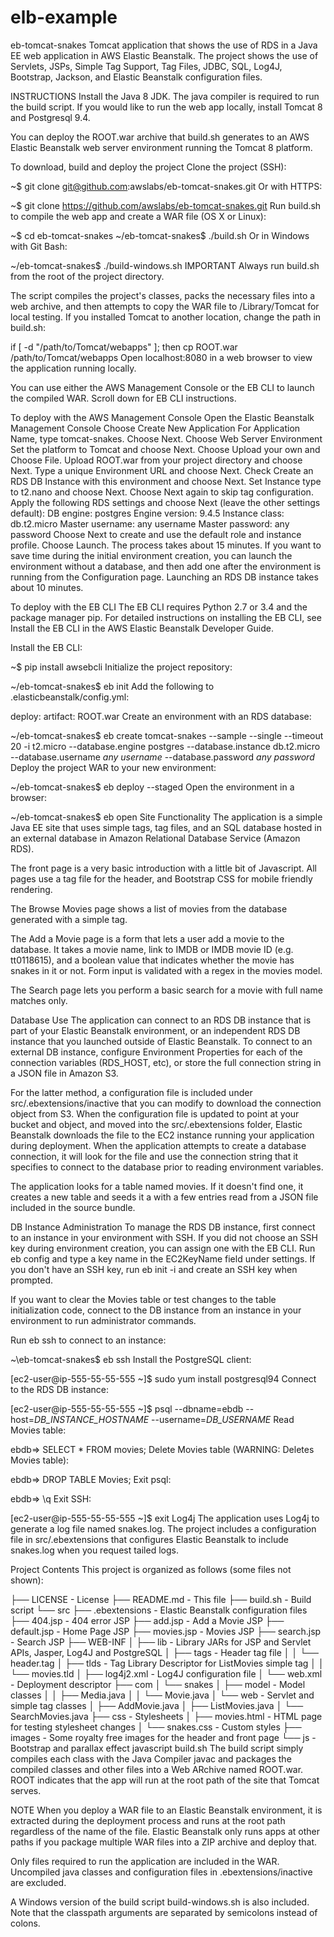 # elb-example

eb-tomcat-snakes
Tomcat application that shows the use of RDS in a Java EE web application in AWS Elastic Beanstalk. The project shows the use of Servlets, JSPs, Simple Tag Support, Tag Files, JDBC, SQL, Log4J, Bootstrap, Jackson, and Elastic Beanstalk configuration files.

INSTRUCTIONS
Install the Java 8 JDK. The java compiler is required to run the build script. If you would like to run the web app locally, install Tomcat 8 and Postgresql 9.4.

You can deploy the ROOT.war archive that build.sh generates to an AWS Elastic Beanstalk web server environment running the Tomcat 8 platform.

To download, build and deploy the project
Clone the project (SSH):

~$ git clone git@github.com:awslabs/eb-tomcat-snakes.git
Or with HTTPS:

~$ git clone https://github.com/awslabs/eb-tomcat-snakes.git
Run build.sh to compile the web app and create a WAR file (OS X or Linux):

~$ cd eb-tomcat-snakes
~/eb-tomcat-snakes$ ./build.sh
Or in Windows with Git Bash:

~/eb-tomcat-snakes$ ./build-windows.sh
IMPORTANT Always run build.sh from the root of the project directory.

The script compiles the project's classes, packs the necessary files into a web archive, and then attempts to copy the WAR file to /Library/Tomcat for local testing. If you installed Tomcat to another location, change the path in build.sh:

if [ -d "/path/to/Tomcat/webapps" ]; then
  cp ROOT.war /path/to/Tomcat/webapps
Open localhost:8080 in a web browser to view the application running locally.

You can use either the AWS Management Console or the EB CLI to launch the compiled WAR. Scroll down for EB CLI instructions.

To deploy with the AWS Management Console
Open the Elastic Beanstalk Management Console
Choose Create New Application
For Application Name, type tomcat-snakes. Choose Next.
Choose Web Server Environment
Set the platform to Tomcat and choose Next.
Choose Upload your own and Choose File.
Upload ROOT.war from your project directory and choose Next.
Type a unique Environment URL and choose Next.
Check Create an RDS DB Instance with this environment and choose Next.
Set Instance type to t2.nano and choose Next. Choose Next again to skip tag configuration.
Apply the following RDS settings and choose Next (leave the other settings default):
DB engine: postgres
Engine version: 9.4.5
Instance class: db.t2.micro
Master username: any username
Master password: any password
Choose Next to create and use the default role and instance profile.
Choose Launch.
The process takes about 15 minutes. If you want to save time during the initial environment creation, you can launch the environment without a database, and then add one after the environment is running from the Configuration page. Launching an RDS DB instance takes about 10 minutes.

To deploy with the EB CLI
The EB CLI requires Python 2.7 or 3.4 and the package manager pip. For detailed instructions on installing the EB CLI, see Install the EB CLI in the AWS Elastic Beanstalk Developer Guide.

Install the EB CLI:

~$ pip install awsebcli
Initialize the project repository:

~/eb-tomcat-snakes$ eb init
Add the following to .elasticbeanstalk/config.yml:

deploy:
  artifact: ROOT.war
Create an environment with an RDS database:

~/eb-tomcat-snakes$ eb create tomcat-snakes --sample --single --timeout 20 -i t2.micro --database.engine postgres --database.instance db.t2.micro --database.username *any username* --database.password *any password*
Deploy the project WAR to your new environment:

~/eb-tomcat-snakes$ eb deploy --staged
Open the environment in a browser:

~/eb-tomcat-snakes$ eb open
Site Functionality
The application is a simple Java EE site that uses simple tags, tag files, and an SQL database hosted in an external database in Amazon Relational Database Service (Amazon RDS).

The front page is a very basic introduction with a little bit of Javascript. All pages use a tag file for the header, and Bootstrap CSS for mobile friendly rendering.

The Browse Movies page shows a list of movies from the database generated with a simple tag.

The Add a Movie page is a form that lets a user add a movie to the database. It takes a movie name, link to IMDB or IMDB movie ID (e.g. tt0118615), and a boolean value that indicates whether the movie has snakes in it or not. Form input is validated with a regex in the movies model.

The Search page lets you perform a basic search for a movie with full name matches only.

Database Use
The application can connect to an RDS DB instance that is part of your Elastic Beanstalk environment, or an independent RDS DB instance that you launched outside of Elastic Beanstalk. To connect to an external DB instance, configure Environment Properties for each of the connection variables (RDS_HOST, etc), or store the full connection string in a JSON file in Amazon S3.

For the latter method, a configuration file is included under src/.ebextensions/inactive that you can modify to download the connection object from S3. When the configuration file is updated to point at your bucket and object, and moved into the src/.ebextensions folder, Elastic Beanstalk downloads the file to the EC2 instance running your application during deployment. When the application attempts to create a database connection, it will look for the file and use the connection string that it specifies to connect to the database prior to reading environment variables.

The application looks for a table named movies. If it doesn't find one, it creates a new table and seeds it a with a few entries read from a JSON file included in the source bundle.

DB Instance Administration
To manage the RDS DB instance, first connect to an instance in your environment with SSH. If you did not choose an SSH key during environment creation, you can assign one with the EB CLI. Run eb config and type a key name in the EC2KeyName field under settings. If you don't have an SSH key, run eb init -i and create an SSH key when prompted.

If you want to clear the Movies table or test changes to the table initialization code, connect to the DB instance from an instance in your environment to run administrator commands.

Run eb ssh to connect to an instance:

~\eb-tomcat-snakes$ eb ssh
Install the PostgreSQL client:

[ec2-user@ip-555-55-55-555 ~]$ sudo yum install postgresql94
Connect to the RDS DB instance:

[ec2-user@ip-555-55-55-555 ~]$ psql --dbname=ebdb --host=*DB_INSTANCE_HOSTNAME* --username=*DB_USERNAME*
Read Movies table:

ebdb=> SELECT * FROM movies;
Delete Movies table (WARNING: Deletes Movies table):

ebdb=> DROP TABLE Movies;
Exit psql:

ebdb=> \q
Exit SSH:

[ec2-user@ip-555-55-55-555 ~]$ exit
Log4j
The application uses Log4j to generate a log file named snakes.log. The project includes a configuration file in src/.ebextensions that configures Elastic Beanstalk to include snakes.log when you request tailed logs.

Project Contents
This project is organized as follows (some files not shown):

├── LICENSE             - License
├── README.md           - This file
├── build.sh            - Build script
└── src
    ├── .ebextensions   - Elastic Beanstalk configuration files
    ├── 404.jsp         - 404 error JSP
    ├── add.jsp         - Add a Movie JSP
    ├── default.jsp     - Home Page JSP
    ├── movies.jsp      - Movies JSP
    ├── search.jsp      - Search JSP
    ├── WEB-INF
    │   ├── lib         - Library JARs for JSP and Servlet APIs, Jasper, Log4J and PostgreSQL
    │   ├── tags        - Header tag file
    │   │   └── header.tag
    │   ├── tlds        - Tag Library Descriptor for ListMovies simple tag
    │   │   └── movies.tld
    │   ├── log4j2.xml  - Log4J configuration file
    │   └── web.xml     - Deployment descriptor
    ├── com
    │   └── snakes
    │       ├── model   - Model classes
    │       │   ├── Media.java
    │       │   └── Movie.java
    │       └── web     - Servlet and simple tag classes
    │           ├── AddMovie.java
    │           ├── ListMovies.java
    │           └── SearchMovies.java
    ├── css             - Stylesheets
    │   ├── movies.html - HTML page for testing stylesheet changes
    │   └── snakes.css  - Custom styles
    ├── images          - Some royalty free images for the header and front page
    └── js              - Bootstrap and parallax effect javascript
build.sh
The build script simply compiles each class with the Java Compiler javac and packages the compiled classes and other files into a Web ARchive named ROOT.war. ROOT indicates that the app will run at the root path of the site that Tomcat serves.

NOTE When you deploy a WAR file to an Elastic Beanstalk environment, it is extracted during the deployment process and runs at the root path regardless of the name of the file. Elastic Beanstalk only runs apps at other paths if you package multiple WAR files into a ZIP archive and deploy that.

Only files required to run the application are included in the WAR. Uncompiled java classes and configuration files in .ebextensions/inactive are excluded.

A Windows version of the build script build-windows.sh is also included. Note that the classpath arguments are separated by semicolons instead of colons.
